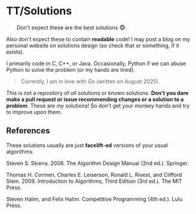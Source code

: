 # TT/Solutions

&emsp;&emsp;Don't expect these are the best solutions 🐵.

Also don't expect these to contain **readable** code! I may post a 
blog on my personal website on solutions design (so check that or 
something, if it exists).

I primarily code in C, C++, or Java. Occasionally, Python if we can 
abuse Python to solve the problem (or my hands are tired).

> Currently, I am in love with Go (written on August 2025).

This is not a repository of *all* solutions or *known* solutions. 
**Don't you dare make a pull request or issue recommending changes 
or a solution to a problem**. These are *my* solutions! So don't get 
your monkey hands and try to improve upon them.

## References

These solutions usually are just **facelift-ed** versions of your 
usual algorithms.

Steven S. Skiena. 2008. The Algorithm Design Manual (2nd ed.). Springer. 

Thomas H. Cormen, Charles E. Leiserson, Ronald L. Rivest, and Clifford 
Stein. 2009. Introduction to Algorithms, Third Edition (3rd ed.). The 
MIT Press. 

Steven Halim, and Felix Halim. Competitive Programming (4th ed.). Lulu 
Press.